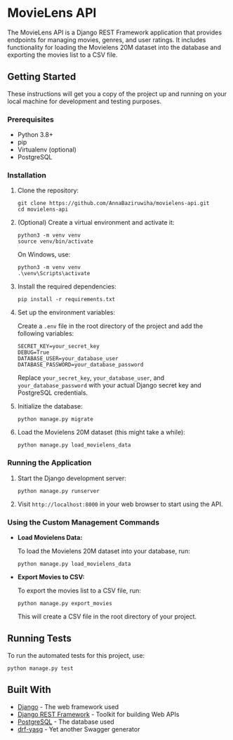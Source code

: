 # MovieLens API

The MovieLens API is a Django REST Framework application that provides endpoints for managing movies, genres, and user ratings. It includes functionality for loading the Movielens 20M dataset into the database and exporting the movies list to a CSV file.

## Getting Started

These instructions will get you a copy of the project up and running on your local machine for development and testing purposes.

### Prerequisites

- Python 3.8+
- pip
- Virtualenv (optional)
- PostgreSQL

### Installation

1. Clone the repository:

   ```
   git clone https://github.com/AnnaBaziruwiha/movielens-api.git
   cd movielens-api
   ```

2. (Optional) Create a virtual environment and activate it:

   ```
   python3 -m venv venv
   source venv/bin/activate
   ```

   On Windows, use:

   ```
   python3 -m venv venv
   .\venv\Scripts\activate
   ```

3. Install the required dependencies:

   ```
   pip install -r requirements.txt
   ```

4. Set up the environment variables:

   Create a `.env` file in the root directory of the project and add the following variables:

   ```
   SECRET_KEY=your_secret_key
   DEBUG=True
   DATABASE_USER=your_database_user
   DATABASE_PASSWORD=your_database_password
   ```

   Replace `your_secret_key`, `your_database_user`, and `your_database_password` with your actual Django secret key and PostgreSQL credentials.

5. Initialize the database:

   ```
   python manage.py migrate
   ```

6. Load the Movielens 20M dataset (this might take a while):

   ```
   python manage.py load_movielens_data
   ```

### Running the Application

1. Start the Django development server:

   ```
   python manage.py runserver
   ```

2. Visit `http://localhost:8000` in your web browser to start using the API.

### Using the Custom Management Commands

- **Load Movielens Data:**

  To load the Movielens 20M dataset into your database, run:

  ```
  python manage.py load_movielens_data
  ```

- **Export Movies to CSV:**

  To export the movies list to a CSV file, run:

  ```
  python manage.py export_movies
  ```

  This will create a CSV file in the root directory of your project.

## Running Tests

To run the automated tests for this project, use:

```
python manage.py test
```

## Built With

- [Django](https://www.djangoproject.com/) - The web framework used
- [Django REST Framework](https://www.django-rest-framework.org/) - Toolkit for building Web APIs
- [PostgreSQL](https://www.postgresql.org/) - The database used
- [drf-yasg](https://drf-yasg.readthedocs.io/) - Yet another Swagger generator
